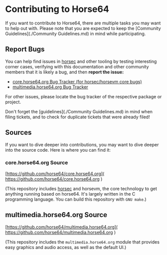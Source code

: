 
# Contributing to Horse64

If you want to contribute to Horse64, there are multiple tasks you
may want to help out with. Please note that you are expected to
keep the [Community Guidelines](./Community Guidelines.md) in mind
while participating.


## Report Bugs

You can help find issues in [horsec](./horsec/horsec.md) and other
tooling by testing interesting corner cases, verifying with this
documentation and other community members that it is likely a bug,
and then **report the issue:**

- [core.horse64.org Bug Tracker (for horsec/horsevm core bugs)](
     https://github.com/horse64/core.horse64.org/issues/
  )
- [multimedia.horse64.org Bug Tracker](
     https://github.com/horse64/multimedia.horse64.org/issues/
  )

For other issues, please locate the bug tracker of the respective
package or project.

Don't forget the [guidelines](./Community Guidelines.md) in mind
when filing tickets, and to check for duplicate tickets that
were already filed!


## Sources

If you want to dive deeper into contributions, you may want to
dive deeper into the source code. Here is where you can find it:


### core.horse64.org Source

[https://github.com/horse64/core.horse64.org](
  https://github.com/horse64/core.horse64.org
)

(This repository includes [horsec](./horsec/horsec.md) and horsevm,
the core technology to get anything running based on horse64. It's
largely written in the C programming language. You can build this
repository with `GNU make`.)


## multimedia.horse64.org Source

[https://github.com/horse64/multimedia.horse64.org](
  https://github.com/horse64/multimedia.horse64.org
)

(This repository includes the `multimedia.horse64.org` module that
provides easy graphics and audio access, as well as the default UI.)
